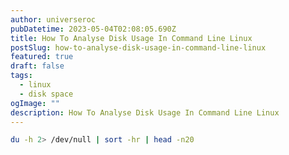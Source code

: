 ```yaml
---
author: universeroc
pubDatetime: 2023-05-04T02:08:05.690Z
title: How To Analyse Disk Usage In Command Line Linux
postSlug: how-to-analyse-disk-usage-in-command-line-linux
featured: true
draft: false
tags:
  - linux
  - disk space
ogImage: ""
description: How To Analyse Disk Usage In Command Line Linux
---
```


```bash
du -h 2> /dev/null | sort -hr | head -n20
```

> [](https://superuser.com/questions/300606/how-to-analyse-disk-usage-in-command-line-linux)
